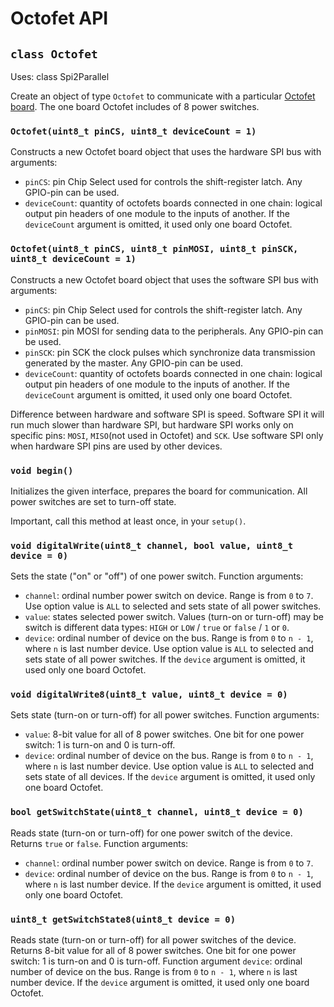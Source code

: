 # Octofet API

## `class Octofet`

Uses: class Spi2Parallel

Create an object of type `Octofet` to communicate with a particular [Octofet board](https://my.amperka.com/modules/octofet). The one board Octofet includes of 8 power switches.

### `Octofet(uint8_t pinCS, uint8_t deviceCount = 1)`

Constructs a new Octofet board object that uses the hardware SPI bus with arguments:

- `pinCS`: pin Chip Select used for controls the shift-register latch. Any GPIO-pin can be used.
- `deviceCount`: quantity of octofets boards connected in one chain: logical output pin headers of one module to the inputs of another. If the `deviceCount` argument is omitted, it used only one board Octofet.

### `Octofet(uint8_t pinCS, uint8_t pinMOSI, uint8_t pinSCK, uint8_t deviceCount = 1)`

Constructs a new Octofet board object that uses the software SPI bus with arguments:

- `pinCS`: pin Chip Select used for controls the shift-register latch. Any GPIO-pin can be used.
- `pinMOSI`: pin MOSI for sending data to the peripherals. Any GPIO-pin can be used.
- `pinSCK`: pin SCK the clock pulses which synchronize data transmission generated by the master. Any GPIO-pin can be used.
- `deviceCount`: quantity of octofets boards connected in one chain: logical output pin headers of one module to the inputs of another. If the `deviceCount` argument is omitted, it used only one board Octofet.

Difference between hardware and software SPI is speed. Software SPI it will run much slower than hardware SPI, but hardware SPI works only on specific pins: `MOSI`, `MISO`(not used in Octofet) and `SCK`. Use software SPI only when hardware SPI pins are used by other devices.

### `void begin()`

Initializes the given interface, prepares the board for communication. All power switches are set to turn-off state.

Important, call this method at least once, in your `setup()`.

### `void digitalWrite(uint8_t channel, bool value, uint8_t device = 0)`

Sets the state ("on" or "off") of one power switch. Function arguments:

- `channel`: ordinal number power switch on device. Range is from `0` to `7`. Use option value is `ALL` to selected and sets state of all power switches.
- `value`: states selected power switch. Values (turn-on or turn-off) may be switch is different data types: `HIGH` or `LOW` / `true` or `false` / `1` or `0`.
- `device`: ordinal number of device on the bus. Range is from `0` to `n - 1`, where `n` is last number device. Use option value is `ALL` to selected and sets state of all power switches. If the `device` argument is omitted, it used only one board Octofet.

### `void digitalWrite8(uint8_t value, uint8_t device = 0)`

Sets state (turn-on or turn-off) for all power switches. Function arguments:

- `value`: 8-bit value for all of 8 power switches. One bit for one power switch: 1 is turn-on and 0 is turn-off.
- `device`: ordinal number of device on the bus. Range is from `0` to `n - 1`, where `n` is last number device. Use option value is `ALL` to selected and sets state of all devices. If the `device` argument is omitted, it used only one board Octofet.

### `bool getSwitchState(uint8_t channel, uint8_t device = 0)`

Reads state (turn-on or turn-off) for one power switch of the device. Returns `true` or `false`. Function arguments:

- `channel`: ordinal number power switch on device. Range is from `0` to `7`.
- `device`: ordinal number of device on the bus. Range is from `0` to `n - 1`, where `n` is last number device. If the `device` argument is omitted, it used only one board Octofet.

### `uint8_t getSwitchState8(uint8_t device = 0)`

Reads state (turn-on or turn-off) for all power switches of the device. Returns 8-bit value for all of 8 power switches. One bit for one power switch: 1 is turn-on and 0 is turn-off. Function argument `device`: ordinal number of device on the bus. Range is from `0` to `n - 1`, where `n` is last number device. If the `device` argument is omitted, it used only one board Octofet.
